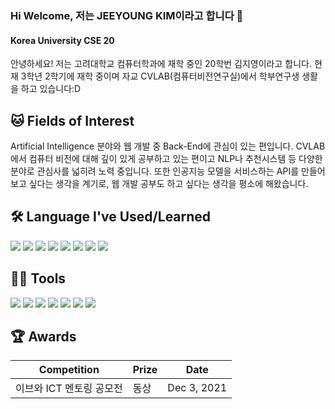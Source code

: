 ### Hi Welcome, 저는 JEEYOUNG KIM이라고 합니다 👋

#### Korea University CSE 20
안녕하세요! 저는 고려대학교 컴퓨터학과에 재학 중인 20학번 김지영이라고 합니다. 현재 3학년 2학기에 재학 중이며 자교 CVLAB(컴퓨터비전연구실)에서 학부연구생 생활을 하고 있습니다:D

## 🐱 Fields of Interest &nbsp;

Artificial Intelligence 분야와 웹 개발 중 Back-End에 관심이 있는 편입니다. CVLAB에서 컴퓨터 비전에 대해 깊이 있게 공부하고 있는 편이고 NLP나 추천시스템 등 다양한 분야로 관심사를 넓히려 노력 중입니다. 또한 인공지능 모델을 서비스하는 API를 만들어 보고 싶다는 생각을 계기로, 웹 개발 공부도 하고 싶다는 생각을 평소에 해왔습니다. <!--데이터베이스, 분산 스토리지, 그리고 서버리스 등 공부해보고 싶은 분야가 많습니다!-->

## 🛠️ Language I've Used/Learned

<img src="https://img.shields.io/badge/Python-3766AB?style=flat-square&logo=Python&logoColor=white"/> <img src="https://img.shields.io/badge/Java-007396?style=flat&logo=OpenJDK&logoColor=white"/> <img src="https://img.shields.io/badge/C-A8B9CC?style=flat-square&logo=C&logoColor=white"/> <img src="https://img.shields.io/badge/MySQL-4479A1?style=flat-square&logo=MySQL&logoColor=white"/> <img src="https://img.shields.io/badge/Ocaml-EC6813?style=flat-square&logo=Ocaml&logoColor=white"> <img src="https://img.shields.io/badge/HTML5-E34F26?style=flat-square&logo=HTML5&logoColor=white">  <img src="https://img.shields.io/badge/CSS3-1572B6?style=flat-square&logo=CSS3&logoColor=white">  <img src="https://img.shields.io/badge/JavaScript-F7DF1E?style=flat-square&logo=JavaScript&logoColor=white">

## 💪🏼 Tools 

 <img src="https://img.shields.io/badge/Visual Studio Code-007ACC?style=flat-square&logo=Visual Studio Code&logoColor=white"/> <img src="https://img.shields.io/badge/GitHub-181717?style=flat-square&logo=GitHub&logoColor=white"/> <img src="https://img.shields.io/badge/Anaconda-44A833?style=flat-square&logo=Anaconda&logoColor=white"/> <img src="https://img.shields.io/badge/Notion-f8f9fa?style=flat-square&logo=Notion&logoColor=black"/> <img src="https://img.shields.io/badge/Google Colab-F9AB00?style=flat-square&logo=Google Colab&logoColor=white"/> <img src="https://img.shields.io/badge/PyTorch-EE4C2C?style=flat-square&logo=PyTorch&logoColor=white"> <img src="https://img.shields.io/badge/tmux-1BB91F?style=flat-square&logo=tmux&logoColor=white">


<!--## 🏅 Algorithm Level. 
[![Solved.ac Profile](http://mazassumnida.wtf/api/v2/generate_badge?boj=kplove01)](https://solved.ac/kplove01/)-->

## 🏆 Awards
|Competition|Prize|Date|
|------|---|---|
|이브와 ICT 멘토링 공모전 |동상|Dec 3, 2021|

<!--## 
[![Top Langs](https://github-readme-stats.vercel.app/api/top-langs/?username=rlawldud53&langs_count=10&layout=compact&theme=white)](https://github.com/rlawldud53/rlawldud53.git)

## 
[![Jeeyoung's GitHub stats](https://github-readme-stats.vercel.app/api?username=rlawldud53&show_icons=true&theme=radical)]-->

